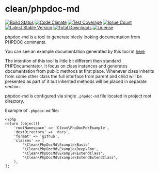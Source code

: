 # clean/phpdoc-md

[![Build Status](https://travis-ci.org/clean/phpdoc-md.svg?branch=master)](https://travis-ci.org/clean/phpdoc-md)
[![Code Climate](https://codeclimate.com/github/clean/phpdoc-md/badges/gpa.svg)](https://codeclimate.com/github/clean/phpdoc-md)
[![Test Coverage](https://codeclimate.com/github/clean/phpdoc-md/badges/coverage.svg)](https://codeclimate.com/github/clean/phpdoc-md/coverage)
[![Issue Count](https://codeclimate.com/github/clean/phpdoc-md/badges/issue_count.svg)](https://codeclimate.com/github/clean/phpdoc-md)
[![Latest Stable Version](https://poser.pugx.org/clean/phpdoc-md/v/stable)](https://packagist.org/packages/clean/phpdoc-md)
[![Total Downloads](https://poser.pugx.org/clean/phpdoc-md/downloads)](https://packagist.org/packages/clean/phpdoc-md)
[![License](https://poser.pugx.org/clean/phpdoc-md/license)](https://packagist.org/packages/clean/phpdoc-md)


phpdoc-md is a tool to generate nicely looking documentation from PHPDOC comments.

You can see an example documentation generated by this tool in [here](docs/README.md)

The intention of this tool is little bit different then standard PHPDocumentator.
It focus on class instances and generates documentation from public methods at first place.
Whenever class inherits from some other class the full interface from parent and child will be presented
as part of it but inherited methods will be placed in separate section. 

phpdoc-md is configured via single `.phpdoc-md` file located in project root directory.

Example of `.phpdoc-md` file:

```
<?php
return (object)[
    'rootNamespace' => 'Clean\PhpDocMd\Example',
    'destDirectory' => 'docs',
    'format' => 'github',
    'classes' => [
        '\Clean\PhpDocMd\Example\Basic'
        '\Clean\PhpDocMd\Example\Deep\Foo',
        '\Clean\PhpDocMd\Example\ExtendClass',
        '\Clean\PhpDocMd\Example\ExtendExtendClass',
    ],
];
```
